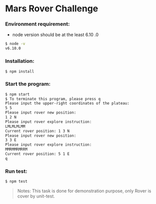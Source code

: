# Mars Rover Challenge
### Environment requirement:
* node version should be at the least 6.10 .0
```sh
$ node -v
v6.10.0
```

### Installation:
```sh
$ npm install
```

### Start the program:
```sh
$ npm start
$ To terminate this program, please press q
Please input the upper-right coordinates of the plateau:
5 5
Please input rover new position:
1 2 N
Please input rover explore instruction:
LMLMLMLMM
Current rover position: 1 3 N
Please input rover new position:
3 3 E
Please input rover explore instruction:
MMRMMRMRRM
Current rover position: 5 1 E
q
```

### Run test:
```sh
$ npm test
```
> Notes: This task is done for demonstration purpose, only Rover is cover by unit-test.
